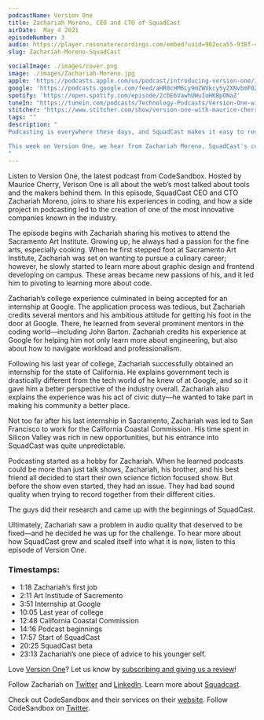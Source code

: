 ```yaml
---
podcastName: Version One
title: Zachariah Moreno, CEO and CTO of SquadCast
airDate:  May 4 2021
episodeNumber: 3
audio: https://player.resonaterecordings.com/embed?uuid=902eca55-938f-4606-8402-fea9920dedd3&accentColor=13,180,206&backgroundColor=242,242,242
slug: Zachariah-Moreno-SquadCast

socialImage: ./images/cover.png
image: ./images/Zachariah-Moreno.jpg
apple: 'https://podcasts.apple.com/us/podcast/introducing-version-one/id1558498088?i=1000513093620'
google: 'https://podcasts.google.com/feed/aHR0cHM6Ly9mZWVkcy5yZXNvbmF0ZXJlY29yZGluZ3MuY29tL3ZlcnNpb24tb25lLXdpdGgtbWF1cmljZS1jaGVycnk/episode/N2M1NDA2MjYtZmUyYS00NmVkLWFmOGItOTljZWM2NTRhMmRl?sa=X&ved=0CAQQkfYCahcKEwio7urO7-bvAhUAAAAAHQAAAAAQAQ'
spotify: 'https://open.spotify.com/episode/2cbE6VawhUWuIoHKBpONaZ'
tuneIn: "https://tunein.com/podcasts/Technology-Podcasts/Version-One-with-Maurice-Cherry-p1416547/?topicId=161575825"
stitcher: "https://www.stitcher.com/show/version-one-with-maurice-cherry/episode/introducing-version-one-82408223"
tags: ""
description: "
Podcasting is everywhere these days, and SquadCast makes it easy to record studio-quality audio and video thanks to their patent-pending, cloud-based technology. They are even used by media giants including Spotify, Vox Media, and NPR.

This week on Version One, we hear from Zachariah Moreno, SquadCast's co-founder, CEO and CTO. He talks through attending art school, interning at Google, and shares how a creative side project with his brother and a friend became a podcasting tool used by people in over 120 countries.
"
---
```


Listen to Version One, the latest podcast from CodeSandbox. Hosted by Maurice
Cherry, Verison One is all about the web’s most talked about tools and the
makers behind them. In this episode, SquadCast CEO and CTO Zachariah Moreno,
joins to share his experiences in coding, and how a side project in podcasting
led to the creation of one of the most innovative companies known in the
industry.

The episode begins with Zachariah sharing his motives to attend the Sacramento
Art Institute. Growing up, he always had a passion for the fine arts, especially
cooking. When he first stepped foot at Sacramento Art Institute, Zachariah was
set on wanting to pursue a culinary career; however, he slowly started to learn
more about graphic design and frontend developing on campus. These areas became
new passions of his, and it led him to pivoting to learning more about code.

Zachariah’s college experience culminated in being accepted for an internship at
Google. The application process was tedious, but Zachariah credits several
mentors and his ambitious attitude for getting his foot in the door at Google.
There, he learned from several prominent mentors in the coding world—including
John Barton. Zachariah credits his experience at Google for helping him not only
learn more about engineering, but also about how to navigate workload and
professionalism.

Following his last year of college, Zachariah successfully obtained an
internship for the state of California. He explains government tech is
drastically different from the tech world of he knew of at Google, and so it
gave him a better perspective of the industry overall. Zachariah also explains
the experience was his act of civic duty—he wanted to take part in making his
community a better place.

Not too far after his last internship in Sacramento, Zachariah was led to San
Francisco to work for the California Coastal Commission. His time spent in
Silicon Valley was rich in new opportunities, but his entrance into SquadCast
was quite unpredictable.

Podcasting started as a hobby for Zachariah. When he learned podcasts could be
more than just talk shows, Zachariah, his brother, and his best friend all
decided to start their own science fiction focused show. But before the show
even started, they had an issue. They had bad sound quality when trying to
record together from their different cities.

The guys did their research and came up with the beginnings of SquadCast.

Ultimately, Zachariah saw a problem in audio quality that deserved to be
fixed—and he decided he was up for the challenge. To hear more about how
SquadCast grew and scaled itself into what it is now, listen to this episode of
Version One.

### Timestamps:

- 1:18 Zachariah’s first job
- 2:11 Art Institude of Sacremento
- 3:51 Internship at Google
- 10:05 Last year of college
- 12:48 California Coastal Commission
- 14:16 Podcast beginnings
- 17:57 Start of SquadCast
- 20:25 SquadCast beta
- 23:13 Zachariah’s one piece of advice to his younger self.

Love [Version One](https://codesandbox.io/podcasts/version-one)? Let us know by
[subscribing and giving us a review](https://podcasts.apple.com/us/podcast/version-one-with-maurice-cherry/id1558498088)!

Follow Zachariah on [Twitter](https://twitter.com/zach__moreno?lang=en) and
[LinkedIn](https://www.linkedin.com/in/zachariah-moreno-he-him-8a1a0432/). Learn
more about [Squadcast](https://squadcast.fm/).

Check out CodeSandbox and their services on their
[website](https://codesandbox.io). Follow CodeSandbox on
[Twitter](https://twitter.com/codesandbox).
